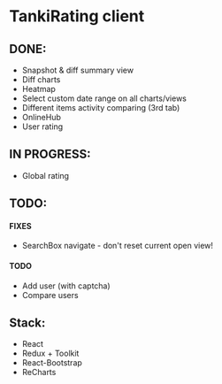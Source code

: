 # TankiRating client

## DONE: 
* Snapshot & diff summary view
* Diff charts
* Heatmap
* Select custom date range on all charts/views
* Different items activity comparing (3rd tab)
* OnlineHub
* User rating


## IN PROGRESS:
* Global rating

## TODO: 

#### FIXES

* SearchBox navigate - don't reset current open view!

#### TODO

* Add user (with captcha)
* Compare users

## Stack: 

* React 
* Redux + Toolkit
* React-Bootstrap
* ReCharts 